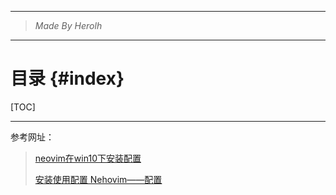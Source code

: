 ----------------------------------------------
> *Made By Herolh*
----------------------------------------------

# 目录 {#index}

[TOC]











--------------------------------------------

参考网址：

> [neovim在win10下安装配置](https://www.cnblogs.com/wudongwei/p/8836047.html)
>
> [安装使用配置 Nehovim——配置](https://www.jianshu.com/p/c382222e5151)

